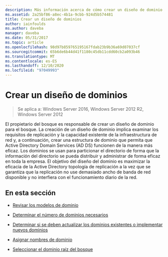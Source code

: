 ```yaml
---
description: Más información acerca de cómo crear un diseño de dominio
ms.assetid: 2a25bf86-a8ec-4b1a-9cbb-924d5b574481
title: Crear un diseño de dominios
author: iainfoulds
ms.author: daveba
manager: daveba
ms.date: 05/31/2017
ms.topic: article
ms.openlocfilehash: 98d97b859765195167fdab23b9b36a69d07037cf
ms.sourcegitcommit: 65b6de6b44d41f1180c45db11cdd60cb2a093b46
ms.translationtype: MT
ms.contentlocale: es-ES
ms.lasthandoff: 12/10/2020
ms.locfileid: "97049993"
---
```

# <a name="creating-a-domain-design"></a>Crear un diseño de dominios

>Se aplica a: Windows Server 2016, Windows Server 2012 R2, Windows Server 2012

El propietario del bosque es responsable de crear un diseño de dominio para el bosque. La creación de un diseño de dominio implica examinar los requisitos de replicación y la capacidad existente de la infraestructura de red y, a continuación, crear una estructura de dominio que permita que Active Directory Domain Services (AD DS) funcionen de la manera más eficaz. Los dominios se usan para particionar el directorio de forma que la información del directorio se pueda distribuir y administrar de forma eficaz en toda la empresa. El objetivo del diseño del dominio es maximizar la eficacia de la Active Directory topología de replicación a la vez que se garantiza que la replicación no use demasiado ancho de banda de red disponible y no interfiera con el funcionamiento diario de la red.

## <a name="in-this-section"></a>En esta sección

-   [Revisar los modelos de dominio](../../ad-ds/plan/Reviewing-the-Domain-Models.md)

-   [Determinar el número de dominios necesarios](../../ad-ds/plan/Determining-the-Number-of-Domains-Required.md)

-   [Determinar si se deben actualizar los dominios existentes o implementar nuevos dominios](../../ad-ds/plan/Determining-Whether-to-Upgrade-Existing-Domains-or-Deploy-New-Domains.md)

-   [Asignar nombres de dominio](../../ad-ds/plan/Assigning-Domain-Names.md)

-   [Seleccionar el dominio raíz del bosque](../../ad-ds/plan/Selecting-the-Forest-Root-Domain.md)




